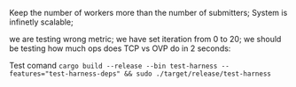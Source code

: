 Keep the number of workers more than the number of submitters;
System is infinetly scalable;

we are testing wrong metric; we have set iteration from 0 to 20; we should be testing how much ops does TCP vs OVP do in 2 seconds:

Test comand `cargo build --release --bin test-harness --features="test-harness-deps" && sudo ./target/release/test-harness`